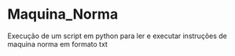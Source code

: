 # Maquina_Norma
Execução de um script em python para ler e executar instruções de maquina norma em formato txt
